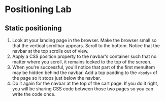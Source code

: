 # Positioning Lab

## Static positioning
1. Look at your landing page in the browser. Make the browser small so that the vertical scrollbar appears. Scroll to the bottom. Notice that the navbar at the top scrolls out of view.
1. Apply a CSS position property to the navbar's container such that no matter where you scroll, it remains locked to the top of the screen.
1. When you're successful, you'll notice that part of the first menuItem may be hidden behind the navbar. Add a top padding to the `<body>` of the page so it stops just below the navbar.
1. Do it again for the navbar at the top of the cart page. If you do it right, you will be sharing CSS code between those two pages so you can write the code once.

